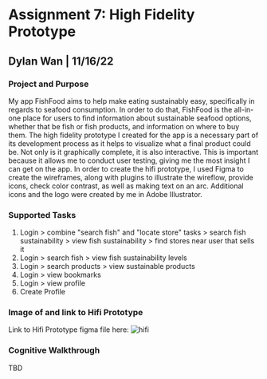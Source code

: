 # Assignment 7: High Fidelity Prototype
## Dylan Wan | 11/16/22
### Project and Purpose 
My app FishFood aims to help make eating sustainably easy, specifically in regards to seafood consumption. In order to do that, FishFood is the all-in-one place for users to find information about sustainable seafood options, whether that be fish or fish products, and information on where to buy them. The high fidelity prototype I created for the app is a necessary part of its development process as it helps to visualize what a final product could be. Not only is it graphically complete, it is also interactive. This is important because it allows me to conduct user testing, giving me the most insight I can get on the app. In order to create the hifi prototype, I used Figma to create the wireframes, along with plugins to illustrate the wireflow, provide icons, check color contrast, as well as making text on an arc. Additional icons and the logo were created by me in Adobe Illustrator.


### Supported Tasks 
1. Login > combine "search fish" and "locate store" tasks > search fish sustainability > view fish sustainability > find stores near user that sells it 
2. Login > search fish > view fish sustainability levels 
3. Login > search products > view sustainable products 
4. Login > view bookmarks
5. Login > view profile 
6. Create Profile 


### Image of and link to Hifi Prototype
Link to Hifi Prototype figma file here: 
![hifi](https://user-images.githubusercontent.com/114602097/202147939-4a2f9e13-c758-42ba-bcb8-e2cdc9c7a667.png)


### Cognitive Walkthrough 
TBD
